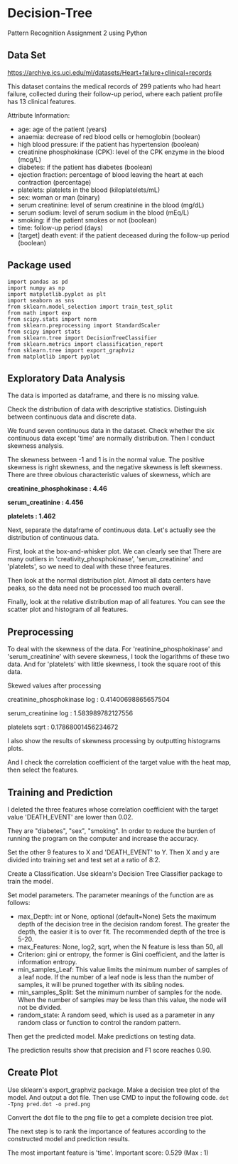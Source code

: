 # Decision-Tree
Pattern Recognition Assignment 2 using Python


## Data Set

https://archive.ics.uci.edu/ml/datasets/Heart+failure+clinical+records

This dataset contains the medical records of 299 patients who had heart failure, collected during their follow-up period, where each patient profile has 13 clinical features.

Attribute Information:

- age: age of the patient (years)
- anaemia: decrease of red blood cells or hemoglobin (boolean)
- high blood pressure: if the patient has hypertension (boolean)
- creatinine phosphokinase (CPK): level of the CPK enzyme in the blood (mcg/L)
- diabetes: if the patient has diabetes (boolean)
- ejection fraction: percentage of blood leaving the heart at each contraction (percentage)
- platelets: platelets in the blood (kiloplatelets/mL)
- sex: woman or man (binary)
- serum creatinine: level of serum creatinine in the blood (mg/dL)
- serum sodium: level of serum sodium in the blood (mEq/L)
- smoking: if the patient smokes or not (boolean)
- time: follow-up period (days)
- [target] death event: if the patient deceased during the follow-up period (boolean)



## Package used

```
import pandas as pd
import numpy as np
import matplotlib.pyplot as plt
import seaborn as sns
from sklearn.model_selection import train_test_split
from math import exp
from scipy.stats import norm
from sklearn.preprocessing import StandardScaler
from scipy import stats
from sklearn.tree import DecisionTreeClassifier
from sklearn.metrics import classification_report
from sklearn.tree import export_graphviz
from matplotlib import pyplot
```





## Exploratory Data Analysis

The data is imported as dataframe, and there is no missing value.

Check the distribution of data with descriptive statistics.
Distinguish between continuous data and discrete data.

We found seven continuous data in the dataset.
Check whether the six continuous data except 'time' are normally distribution. Then I conduct skewness analysis.

The skewness between -1 and 1 is in the normal value. The positive skewness is right skewness, and the negative skewness is left skewness.
There are three obvious characteristic values of skewness, which are

**creatinine_phosphokinase : 4.46**

**serum_creatinine : 4.456**

**platelets : 1.462**



Next, separate the dataframe of continuous data. Let's actually see the distribution of continuous data.


First, look at the box-and-whisker plot. We can clearly see that There are many outliers in 'creativity_phosphokinase', 'serum_creatinine' and 'platelets', so we need to deal with these three features.


Then look at the normal distribution plot. Almost all data centers have peaks, so the data need not be processed too much overall.



Finally, look at the relative distribution map of all features. You can see the scatter plot and histogram of all features.


## Preprocessing

To deal with the skewness of the data. For 'reatinine_phosphokinase' and 'serum_creatinine' with severe skewness, I took the logarithms of these two data.
And for 'platelets' with little skewness, I took the square root of this data.


Skewed values after processing

creatinine_phosphokinase log : 0.41400698865657504

serum_creatinine log : 1.583989782127556

platelets sqrt : 0.17868001456234672

I also show the results of skewness processing by outputting histograms plots.

And I check the correlation coefficient of the target value with the heat map, then select the features.



## Training and Prediction

I deleted the three features whose correlation coefficient with the target value 'DEATH_EVENT' are lower than 0.02. 

They are "diabetes", "sex", "smoking". In order to reduce the burden of running the program on the computer and increase the accuracy.

Set the other 9 features to X and 'DEATH_EVENT' to Y. Then X and y are divided into training set and test set at a ratio of 8:2.

Create a Classification. Use sklearn's Decision Tree Classifier package to train the model. 

Set model parameters. The parameter meanings of the function are as follows:

- max_Depth: int or None, optional (default=None) Sets the maximum depth of the decision tree in the decision random forest. The greater the depth, the easier it is to over fit. The recommended depth of the tree is 5-20.
- max_Features: None, log2, sqrt, when the N feature is less than 50, all
- Criterion: gini or entropy, the former is Gini coefficient, and the latter is information entropy.
- min_samples_Leaf: This value limits the minimum number of samples of a leaf node. If the number of a leaf node is less than the number of samples, it will be pruned together with its sibling nodes.
- min_samples_Split: Set the minimum number of samples for the node. When the number of samples may be less than this value, the node will not be divided.
- random_state: A random seed, which is used as a parameter in any random class or function to control the random pattern.

Then get the predicted model. Make predictions on testing data.

The prediction results show that precision and F1 score reaches 0.90.

## Create Plot

Use sklearn's export_graphviz package. Make a decision tree plot of the model. And output a dot file.
Then use CMD to input the following code.
```dot -Tpng pred.dot -o pred.png```

Convert the dot file to the png file to get a complete decision tree plot.

The next step is to rank the importance of features according to the constructed model and prediction results.

The most important feature is 'time'. Important score: 0.529 (Max : 1)

